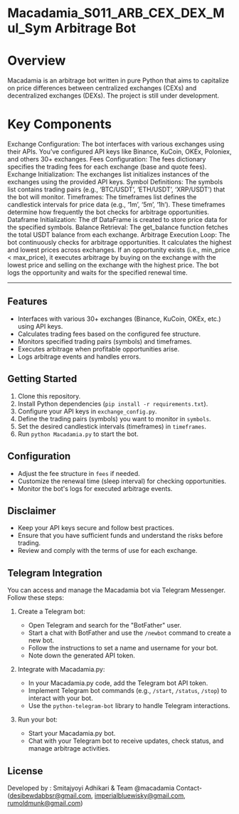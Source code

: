 # Macadamia_S011_ARB_CEX_DEX_Mul_Sym Arbitrage Bot

# Overview

Macadamia is an arbitrage bot written in pure Python that aims to capitalize on price differences between centralized exchanges (CEXs) and decentralized exchanges (DEXs). The project is still under development.

# Key Components

Exchange Configuration: The bot interfaces with various exchanges using their APIs. You’ve configured API keys  like Binance, KuCoin, OKEx, Poloniex, and others 30+ exchanges.
Fees Configuration: The fees dictionary specifies the trading fees for each exchange (base and quote fees).
Exchange Initialization: The exchanges list initializes instances of the exchanges using the provided API keys.
Symbol Definitions: The symbols list contains trading pairs (e.g., ‘BTC/USDT’, ‘ETH/USDT’, ‘XRP/USDT’) that the bot will monitor.
Timeframes: The timeframes list defines the candlestick intervals for price data (e.g., ‘1m’, ‘5m’, ‘1h’). These timeframes determine how frequently the bot checks for arbitrage opportunities.
Dataframe Initialization: The df DataFrame is created to store price data for the specified symbols.
Balance Retrieval: The get_balance function fetches the total USDT balance from each exchange.
Arbitrage Execution Loop:
The bot continuously checks for arbitrage opportunities.
It calculates the highest and lowest prices across exchanges.
If an opportunity exists (i.e., min_price < max_price), it executes arbitrage by buying on the exchange with the lowest price and selling on the exchange with the highest price.
The bot logs the opportunity and waits for the specified renewal time.

-------------------------------------------------------------------

## Features

- Interfaces with various 30+ exchanges (Binance, KuCoin, OKEx, etc.) using API keys.
- Calculates trading fees based on the configured fee structure.
- Monitors specified trading pairs (symbols) and timeframes.
- Executes arbitrage when profitable opportunities arise.
- Logs arbitrage events and handles errors.

## Getting Started

1. Clone this repository.
2. Install Python dependencies (`pip install -r requirements.txt`).
3. Configure your API keys in `exchange_config.py`.
4. Define the trading pairs (symbols) you want to monitor in `symbols`.
5. Set the desired candlestick intervals (timeframes) in `timeframes`.
6. Run `python Macadamia.py` to start the bot.

## Configuration

- Adjust the fee structure in `fees` if needed.
- Customize the renewal time (sleep interval) for checking opportunities.
- Monitor the bot's logs for executed arbitrage events.

## Disclaimer

- Keep your API keys secure and follow best practices.
- Ensure that you have sufficient funds and understand the risks before trading.
- Review and comply with the terms of use for each exchange.


## Telegram Integration

You can access and manage the Macadamia bot via Telegram Messenger. Follow these steps:

1. Create a Telegram bot:
   - Open Telegram and search for the "BotFather" user.
   - Start a chat with BotFather and use the `/newbot` command to create a new bot.
   - Follow the instructions to set a name and username for your bot.
   - Note down the generated API token.

2. Integrate with Macadamia.py:
   - In your Macadamia.py code, add the Telegram bot API token.
   - Implement Telegram bot commands (e.g., `/start`, `/status`, `/stop`) to interact with your bot.
   - Use the `python-telegram-bot` library to handle Telegram interactions.

3. Run your bot:
   - Start your Macadamia.py bot.
   - Chat with your Telegram bot to receive updates, check status, and manage arbitrage activities.

## License
Developed by : Smitajyoyi Adhikari & Team @macadamia 
Contact- (desibewdabbsr@gmail.com, 
imperialbluewisky@gmail.com, 
rumoldmunk@gmail.com)